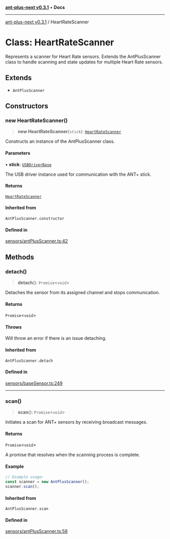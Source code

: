 [**ant-plus-next v0.3.1**](../README.md) • **Docs**

***

[ant-plus-next v0.3.1](../README.md) / HeartRateScanner

# Class: HeartRateScanner

Represents a scanner for Heart Rate sensors.
Extends the AntPlusScanner class to handle scanning and state updates for multiple Heart Rate sensors.

## Extends

- `AntPlusScanner`

## Constructors

### new HeartRateScanner()

> **new HeartRateScanner**(`stick`): [`HeartRateScanner`](HeartRateScanner.md)

Constructs an instance of the AntPlusScanner class.

#### Parameters

• **stick**: [`USBDriverBase`](../interfaces/USBDriverBase.md)

The USB driver instance used for communication with the ANT+ stick.

#### Returns

[`HeartRateScanner`](HeartRateScanner.md)

#### Inherited from

`AntPlusScanner.constructor`

#### Defined in

[sensors/antPlusScanner.ts:42](https://github.com/Benjamin-Stefan/ant-plus-next/blob/c9567bc41ed33c15275cf583dde1cd362dcbccff/src/sensors/antPlusScanner.ts#L42)

## Methods

### detach()

> **detach**(): `Promise`\<`void`\>

Detaches the sensor from its assigned channel and stops communication.

#### Returns

`Promise`\<`void`\>

#### Throws

Will throw an error if there is an issue detaching.

#### Inherited from

`AntPlusScanner.detach`

#### Defined in

[sensors/baseSensor.ts:249](https://github.com/Benjamin-Stefan/ant-plus-next/blob/c9567bc41ed33c15275cf583dde1cd362dcbccff/src/sensors/baseSensor.ts#L249)

***

### scan()

> **scan**(): `Promise`\<`void`\>

Initiates a scan for ANT+ sensors by receiving broadcast messages.

#### Returns

`Promise`\<`void`\>

A promise that resolves when the scanning process is complete.

#### Example

```ts
// Example usage:
const scanner = new AntPlusScanner();
scanner.scan();
```

#### Inherited from

`AntPlusScanner.scan`

#### Defined in

[sensors/antPlusScanner.ts:58](https://github.com/Benjamin-Stefan/ant-plus-next/blob/c9567bc41ed33c15275cf583dde1cd362dcbccff/src/sensors/antPlusScanner.ts#L58)

